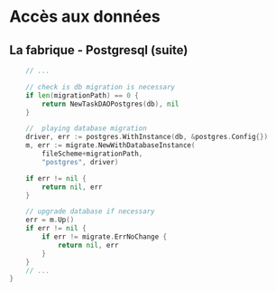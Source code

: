 <!-- .slide: class="with-code" -->

# Accès aux données

## La fabrique - Postgresql (suite)

```go
    // ...

    // check is db migration is necessary
    if len(migrationPath) == 0 {
        return NewTaskDAOPostgres(db), nil
    }

    //  playing database migration
    driver, err := postgres.WithInstance(db, &postgres.Config{})
    m, err := migrate.NewWithDatabaseInstance(
        fileScheme+migrationPath,
        "postgres", driver)

    if err != nil {
        return nil, err
    }

    // upgrade database if necessary
    err = m.Up()
    if err != nil {
        if err != migrate.ErrNoChange {
            return nil, err
        }
    }
    // ...
}
```

<!-- .element style="font-size:0.6em; line-height: 1em" -->
